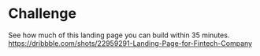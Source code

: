 # Challenge

See how much of this landing page you can build within 35 minutes. https://dribbble.com/shots/22959291-Landing-Page-for-Fintech-Company